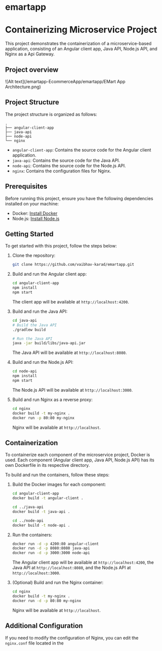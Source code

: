# emartapp
# Containerizing Microservice Project

This project demonstrates the containerization of a microservice-based application, consisting of an Angular client app, Java API, Node.js API, and Nginx as a Api Gateway.

## Project overview
![Alt text](/emartapp-EcommerceApp/emartapp/EMart App Architecture.png)


## Project Structure

The project structure is organized as follows:

```
.
├── angular-client-app
├── java-api
├── node-api
└── nginx
```

- `angular-client-app`: Contains the source code for the Angular client application.
- `java-api`: Contains the source code for the Java API.
- `node-api`: Contains the source code for the Node.js API.
- `nginx`: Contains the configuration files for Nginx.

## Prerequisites

Before running this project, ensure you have the following dependencies installed on your machine:

- Docker: [Install Docker](https://docs.docker.com/get-docker/)
- Node.js: [Install Node.js](https://nodejs.org)

## Getting Started

To get started with this project, follow the steps below:

1. Clone the repository:

   ```bash
   git clone https://github.com/vaibhav-karad/emartapp.git
   ```

2. Build and run the Angular client app:

   ```bash
   cd angular-client-app
   npm install
   npm start
   ```

   The client app will be available at `http://localhost:4200`.

3. Build and run the Java API:

   ```bash
   cd java-api
   # Build the Java API
   ./gradlew build

   # Run the Java API
   java -jar build/libs/java-api.jar
   ```

   The Java API will be available at `http://localhost:8080`.

4. Build and run the Node.js API:

   ```bash
   cd node-api
   npm install
   npm start
   ```

   The Node.js API will be available at `http://localhost:3000`.

5. Build and run Nginx as a reverse proxy:

   ```bash
   cd nginx
   docker build -t my-nginx .
   docker run -p 80:80 my-nginx
   ```

   Nginx will be available at `http://localhost`.

## Containerization

To containerize each component of the microservice project, Docker is used. Each component (Angular client app, Java API, Node.js API) has its own Dockerfile in its respective directory.

To build and run the containers, follow these steps:

1. Build the Docker images for each component:

   ```bash
   cd angular-client-app
   docker build -t angular-client .

   cd ../java-api
   docker build -t java-api .

   cd ../node-api
   docker build -t node-api .
   ```

2. Run the containers:

   ```bash
   docker run -d -p 4200:80 angular-client
   docker run -d -p 8080:8080 java-api
   docker run -d -p 3000:3000 node-api
   ```

   The Angular client app will be available at `http://localhost:4200`, the Java API at `http://localhost:8080`, and the Node.js API at `http://localhost:3000`.

3. (Optional) Build and run the Nginx container:

   ```bash
   cd nginx
   docker build -t my-nginx .
   docker run -d -p 80:80 my-nginx
   ```

   Nginx will be available at `http://localhost`.

## Additional Configuration

If you need to modify the configuration of Nginx, you can edit the `nginx.conf` file located in the